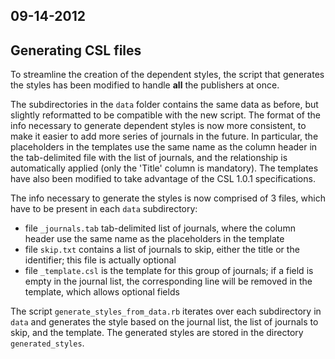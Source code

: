 ## 09-14-2012

## Generating CSL files

To streamline the creation of the dependent styles, the script that generates
the styles has been modified to handle **all** the publishers at once.

The subdirectories in the `data` folder contains the same data as before, but
slightly reformatted to be compatible with the new script. The format of the
info necessary to generate dependent styles is now more consistent, to make it
easier to add more series of journals in the future. In particular, the
placeholders in the templates use the same name as the column header in the
tab-delimited file with the list of journals, and the relationship is
automatically applied (only the 'Title' column is mandatory). The templates have
also been modified to take advantage of the CSL 1.0.1 specifications.

The info necessary to generate the styles is now comprised of 3 files, which
have to be present in each `data` subdirectory:

* file `_journals.tab` tab-delimited list of journals, where the column header
use the same name as the placeholders in the template
* file `skip.txt` contains a list of journals to skip, either the title or the
identifier; this file is actually optional
* file `_template.csl` is the template for this group of journals; if a field is
empty in the journal list, the corresponding line will be removed in the
template, which allows optional fields

The script `generate_styles_from_data.rb` iterates over each subdirectory in
`data` and generates the style based on the journal list, the list of journals
to skip, and the template. The generated styles are stored in the directory
`generated_styles`.
